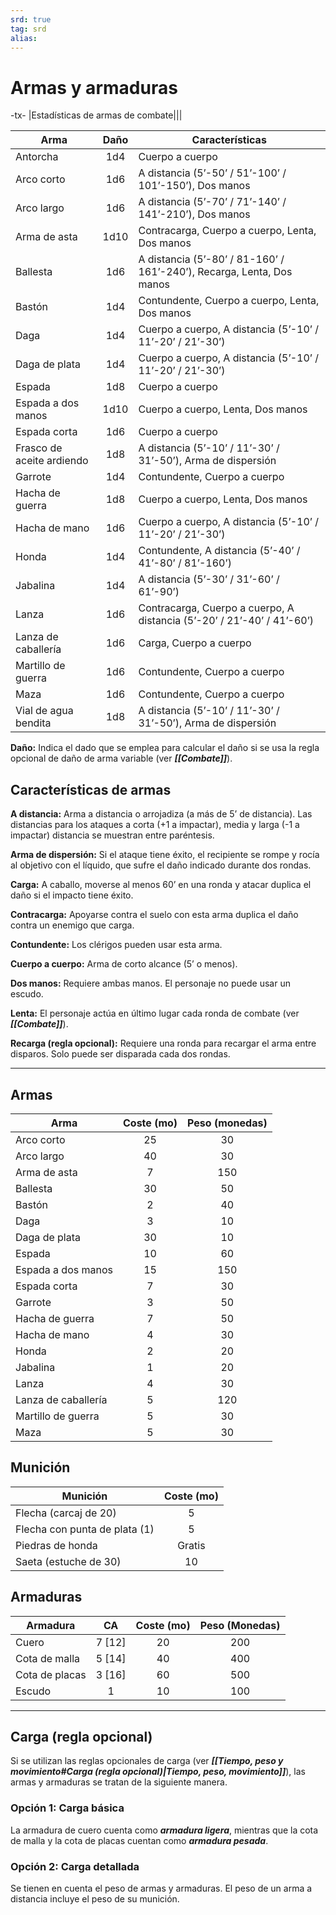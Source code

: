 ```yaml
---
srd: true
tag: srd
alias: 
---
```

# Armas y armaduras

-tx-
|Estadísticas de armas de combate|||

| Arma                      | Daño | Características                                                        |
| ------------------------- |:----:| ---------------------------------------------------------------------- |
| Antorcha                  | 1d4  | Cuerpo a cuerpo                                                        |
| Arco corto                | 1d6  | A distancia (5’-50’ / 51’-100’ / 101’-150’), Dos manos                 |
| Arco largo                | 1d6  | A distancia (5’-70’ / 71’-140’ / 141’-210’), Dos manos                 |
| Arma de asta              | 1d10 | Contracarga, Cuerpo a cuerpo, Lenta, Dos manos                         |
| Ballesta                  | 1d6  | A distancia (5’-80’ / 81-160’ / 161’-240’), Recarga, Lenta, Dos manos  |
| Bastón                    | 1d4  | Contundente, Cuerpo a cuerpo, Lenta, Dos manos                         |
| Daga                      | 1d4  | Cuerpo a cuerpo, A distancia (5’-10’ / 11’-20’ / 21’-30’)              |
| Daga de plata             | 1d4  | Cuerpo a cuerpo, A distancia (5’-10’ / 11’-20’ / 21’-30’)              |
| Espada                    | 1d8  | Cuerpo a cuerpo                                                        |
| Espada a dos manos        | 1d10 | Cuerpo a cuerpo, Lenta, Dos manos                                      |
| Espada corta              | 1d6  | Cuerpo a cuerpo                                                        |
| Frasco de aceite ardiendo | 1d8  | A distancia (5’-10’ / 11’-30’ / 31’-50’), Arma de dispersión           |
| Garrote                   | 1d4  | Contundente, Cuerpo a cuerpo                                           |
| Hacha de guerra           | 1d8  | Cuerpo a cuerpo, Lenta, Dos manos                                      |
| Hacha de mano             | 1d6  | Cuerpo a cuerpo, A distancia (5’-10’ / 11’-20’ / 21’-30’)              |
| Honda                     | 1d4  | Contundente, A distancia (5’-40’ / 41’-80’ / 81’-160’)                 |
| Jabalina                  | 1d4  | A distancia (5’-30’ / 31’-60’ / 61’-90’)                               |
| Lanza                     | 1d6  | Contracarga, Cuerpo a cuerpo, A distancia (5’-20’ / 21’-40’ / 41’-60’) |
| Lanza de caballería       | 1d6  | Carga, Cuerpo a cuerpo                                                 |
| Martillo de guerra        | 1d6  | Contundente, Cuerpo a cuerpo                                           |
| Maza                      | 1d6  | Contundente, Cuerpo a cuerpo                                           |
| Vial de agua bendita      | 1d8  | A distancia (5’-10’ / 11’-30’ / 31’-50’), Arma de dispersión           | ^9b2980

**Daño:** Indica el dado que se emplea para calcular el daño si se usa la regla opcional de daño de arma variable (ver **_[[Combate]]_**).

## Características de armas

**A distancia:** Arma a distancia o arrojadiza (a más de 5’ de distancia). Las distancias para los ataques a corta (+1 a impactar), media y larga (-1 a impactar) distancia se muestran entre paréntesis.

**Arma de dispersión:** Si el ataque tiene éxito, el recipiente se rompe y rocía al objetivo con el líquido, que sufre el daño indicado durante dos rondas.

**Carga:** A caballo, moverse al menos 60’ en una ronda y atacar duplica el daño si el impacto tiene éxito.

**Contracarga:** Apoyarse contra el suelo con esta arma duplica el daño contra un enemigo que carga.

**Contundente:** Los clérigos pueden usar esta arma.

**Cuerpo a cuerpo:** Arma de corto alcance (5’ o menos).

**Dos manos:** Requiere ambas manos. El personaje no puede usar un escudo.

**Lenta:** El personaje actúa en último lugar cada ronda de combate (ver **_[[Combate]]_**).

**Recarga (regla opcional):** Requiere una ronda para recargar el arma entre disparos. Solo puede ser disparada cada dos rondas.

---
## Armas

| Arma                | Coste (mo) | Peso (monedas) |
| ------------------- |:----------:|:--------------:|
| Arco corto          |     25     |       30       |
| Arco largo          |     40     |       30       |
| Arma de asta        |     7      |      150       |
| Ballesta            |     30     |       50       |
| Bastón              |     2      |       40       |
| Daga                |     3      |       10       |
| Daga de plata       |     30     |       10       |
| Espada              |     10     |       60       |
| Espada a dos manos  |     15     |      150       |
| Espada corta        |     7      |       30       |
| Garrote             |     3      |       50       |
| Hacha de guerra     |     7      |       50       |
| Hacha de mano       |     4      |       30       |
| Honda               |     2      |       20       |
| Jabalina            |     1      |       20       |
| Lanza               |     4      |       30       |
| Lanza de caballería |     5      |      120       |
| Martillo de guerra  |     5      |       30       |
| Maza                |     5      |       30       |

## Munición

| Munición                      | Coste (mo) |
| ----------------------------- |:----------:|
| Flecha (carcaj de 20)         |     5      |
| Flecha con punta de plata (1) |     5      |
| Piedras de honda              |   Gratis   |
| Saeta (estuche de 30)         |     10     |

## Armaduras

| Armadura       |   CA   | Coste (mo) | Peso (Monedas) |
| -------------- |:------:|:----------:|:--------------:|
| Cuero          | 7 [12] |     20     |      200       |
| Cota de malla  | 5 [14] |     40     |      400       |
| Cota de placas | 3 [16] |     60     |      500       |
| Escudo         |   1    |     10     |      100       |

---

## Carga (regla opcional)

Si se utilizan las reglas opcionales de carga (ver **_[[Tiempo, peso y movimiento#Carga (regla opcional)|Tiempo, peso, movimiento]]_**), las armas y armaduras se tratan de la siguiente manera.

### Opción 1: Carga básica

La armadura de cuero cuenta como **_armadura ligera_**, mientras que la cota de malla y la cota de placas cuentan como **_armadura pesada_**.

### Opción 2: Carga detallada

Se tienen en cuenta el peso de armas y armaduras. El peso de un arma a distancia incluye el peso de su munición.



